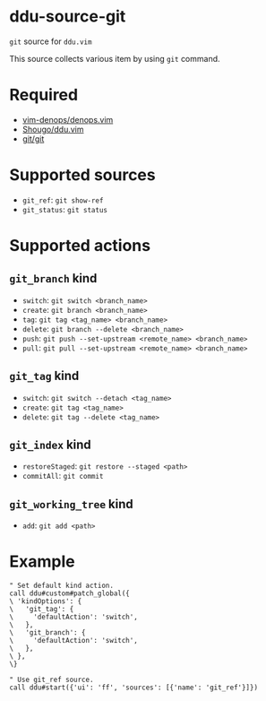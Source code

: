 # ddu-source-git
`git` source for `ddu.vim`

This source collects various item by using `git` command.

# Required
* [vim-denops/denops.vim](https://github.com/vim-denops/denops.vim)
* [Shougo/ddu.vim](https://github.com/Shougo/ddu.vim)
* [git/git](https://github.com/git/git)

# Supported sources
* `git_ref`: `git show-ref`
* `git_status`: `git status`

# Supported actions
## `git_branch` kind
* `switch`: `git switch <branch_name>`
* `create`: `git branch <branch_name>`
* `tag`: `git tag <tag_name> <branch_name>`
* `delete`: `git branch --delete <branch_name>`
* `push`: `git push --set-upstream <remote_name> <branch_name>`
* `pull`: `git pull --set-upstream <remote_name> <branch_name>`

## `git_tag` kind
* `switch`: `git switch --detach <tag_name>`
* `create`: `git tag <tag_name>`
* `delete`: `git tag --delete <tag_name>`

## `git_index` kind
* `restoreStaged`: `git restore --staged <path>`
* `commitAll`: `git commit`

## `git_working_tree` kind
* `add`: `git add <path>`

# Example
```vim
" Set default kind action.
call ddu#custom#patch_global({
\ 'kindOptions': {
\   'git_tag': {
\     'defaultAction': 'switch',
\   },
\   'git_branch': {
\     'defaultAction': 'switch',
\   },
\ },
\}

" Use git_ref source.
call ddu#start({'ui': 'ff', 'sources': [{'name': 'git_ref'}]})
```
